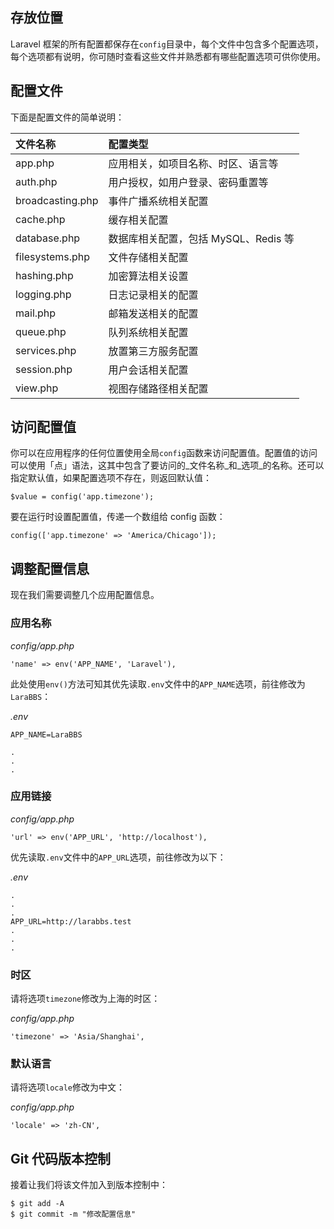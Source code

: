 ## 存放位置

Laravel 框架的所有配置都保存在`config`目录中，每个文件中包含多个配置选项，每个选项都有说明，你可随时查看这些文件并熟悉都有哪些配置选项可供你使用。

## 配置文件

下面是配置文件的简单说明：

| 文件名称 | 配置类型 |
| :--- | :--- |
| app.php | 应用相关，如项目名称、时区、语言等 |
| auth.php | 用户授权，如用户登录、密码重置等 |
| broadcasting.php | 事件广播系统相关配置 |
| cache.php | 缓存相关配置 |
| database.php | 数据库相关配置，包括 MySQL、Redis 等 |
| filesystems.php | 文件存储相关配置 |
| hashing.php | 加密算法相关设置 |
| logging.php | 日志记录相关的配置 |
| mail.php | 邮箱发送相关的配置 |
| queue.php | 队列系统相关配置 |
| services.php | 放置第三方服务配置 |
| session.php | 用户会话相关配置 |
| view.php | 视图存储路径相关配置 |

## 访问配置值

你可以在应用程序的任何位置使用全局`config`函数来访问配置值。配置值的访问可以使用「点」语法，这其中包含了要访问的_文件名称_和_选项_的名称。还可以指定默认值，如果配置选项不存在，则返回默认值：

```
$value = config('app.timezone');
```

要在运行时设置配置值，传递一个数组给 config 函数：

```
config(['app.timezone' => 'America/Chicago']);
```

## 调整配置信息

现在我们需要调整几个应用配置信息。

### 应用名称

_config/app.php_

```
'name' => env('APP_NAME', 'Laravel'),
```

此处使用`env()`方法可知其优先读取`.env`文件中的`APP_NAME`选项，前往修改为`LaraBBS`：

_.env_

```
APP_NAME=LaraBBS

.
.
.
```

### 应用链接

_config/app.php_

```
'url' => env('APP_URL', 'http://localhost'),
```

优先读取`.env`文件中的`APP_URL`选项，前往修改为以下：

_.env_

```
.
.
.
APP_URL=http://larabbs.test
.
.
.
```

### 时区

请将选项`timezone`修改为上海的时区：

_config/app.php_

```
'timezone' => 'Asia/Shanghai',
```

### 默认语言

请将选项`locale`修改为中文：

_config/app.php_

```
'locale' => 'zh-CN',
```

## Git 代码版本控制

接着让我们将该文件加入到版本控制中：

```
$ git add -A
$ git commit -m "修改配置信息"
```



